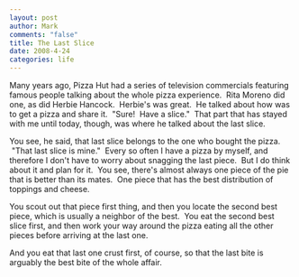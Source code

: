 ```yaml
--- 
layout: post
author: Mark
comments: "false"
title: The Last Slice
date: 2008-4-24
categories: life
---
```

Many years ago, Pizza Hut had a series of television commercials featuring famous people talking about the whole pizza experience.  Rita Moreno did one, as did Herbie Hancock.  Herbie's was great.  He talked about how was to get a pizza and share it.  "Sure!  Have a slice."  That part that has stayed with me until today, though, was where he talked about the last slice.

You see, he said, that last slice belongs to the one who bought the pizza.  "That last slice is mine."  Every so often I have a pizza by myself, and therefore I don't have to worry about snagging the last piece.  But I do think about it and plan for it.  You see, there's almost always one piece of the pie that is better than its mates.  One piece that has the best distribution of toppings and cheese.  

You scout out that piece first thing, and then you locate the second best piece, which is usually a neighbor of the best.  You eat the second best slice first, and then work your way around the pizza eating all the other pieces before arriving at the last one.

And you eat that last one crust first, of course, so that the last bite is arguably the best bite of the whole affair.

